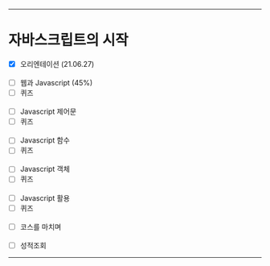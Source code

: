 ___
# 자바스크립트의 시작
- [x] 오리엔테이션 (21.06.27)
<br><br>
- [ ] 웹과 Javascript (45%)
- [ ] 퀴즈
<br><br>
- [ ] Javascript 제어문
- [ ] 퀴즈
<br><br>
- [ ] Javascript 함수
- [ ] 퀴즈
<br><br>
- [ ] Javascript 객체
- [ ] 퀴즈
<br><br>
- [ ] Javascript 활용
- [ ] 퀴즈
<br><br>
- [ ] 코스를 마치며
<br><br>
- [ ] 성적조회
___
